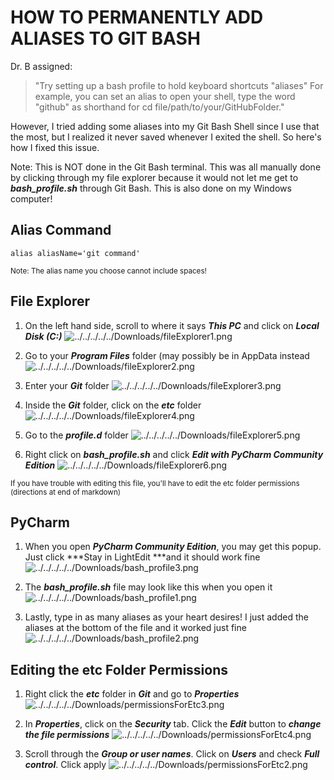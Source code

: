 # HOW TO PERMANENTLY ADD ALIASES TO GIT BASH

Dr. B assigned:
>"Try setting up a bash profile to hold keyboard shortcuts "aliases" For example, you can set an alias to open your shell, type the word "github" as shorthand for cd file/path/to/your/GitHubFolder."

However, I tried adding some aliases into my Git Bash Shell since I use that the most, but I realized it never saved whenever I exited the shell. So here's how I fixed this issue.

Note: This is NOT done in the Git Bash terminal. This was all manually done by clicking through my file explorer because it would not let me get to ***bash_profile.sh*** through Git Bash. This is also done on my Windows computer!

## Alias Command
```Git
alias aliasName='git command'
```
<sub>Note: The alias name you choose cannot include spaces!</sub>

## File Explorer
1. On the left hand side, scroll to where it says ***This PC*** and click on ***Local Disk (C:)***
![../../../../../Downloads/fileExplorer1.png](../../../../../Downloads/fileExplorer1.png)

2. Go to your ***Program Files*** folder (may possibly be in AppData instead
![../../../../../Downloads/fileExplorer2.png](../../../../../Downloads/fileExplorer2.png)

3. Enter your ***Git*** folder
![../../../../../Downloads/fileExplorer3.png](../../../../../Downloads/fileExplorer3.png)

4. Inside the ***Git*** folder, click on the ***etc*** folder
![../../../../../Downloads/fileExplorer4.png](../../../../../Downloads/fileExplorer4.png)

5. Go to the ***profile.d*** folder
![../../../../../Downloads/fileExplorer5.png](../../../../../Downloads/fileExplorer5.png)

6. Right click on ***bash_profile.sh*** and click ***Edit with PyCharm Community Edition***
![../../../../../Downloads/fileExplorer6.png](../../../../../Downloads/fileExplorer6.png)

<sub>If you have trouble with editing this file, you'll have to edit the etc folder permissions (directions at end of markdown)</sub>

## PyCharm

1. When you open ***PyCharm Community Edition***, you may get this popup. Just click ***Stay in LightEdit ***and it should work fine ![../../../../../Downloads/bash_profile3.png](../../../../../Downloads/bash_profile3.png)

1. The ***bash_profile.sh*** file may look like this when you open it
![../../../../../Downloads/bash_profile1.png](../../../../../Downloads/bash_profile1.png)

1. Lastly, type in as many aliases as your heart desires! I just added the aliases at the bottom of the file and it worked just fine
![../../../../../Downloads/bash_profile2.png](../../../../../Downloads/bash_profile2.png)

## Editing the etc Folder Permissions
1. Right click the ***etc*** folder in ***Git*** and go to ***Properties***
![../../../../../Downloads/permissionsForEtc3.png](../../../../../Downloads/permissionsForEtc3.png)

1. In ***Properties***, click on the ***Security*** tab. Click the ***Edit*** button to ***change the file permissions*** ![../../../../../Downloads/permissionsForEtc4.png](../../../../../Downloads/permissionsForEtc4.png)

1. Scroll through the ***Group or user names***. Click on ***Users*** and check ***Full control***. Click apply
![../../../../../Downloads/permissionsForEtc2.png](../../../../../Downloads/permissionsForEtc2.png)
